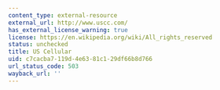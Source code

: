 ```yaml
---
content_type: external-resource
external_url: http://www.uscc.com/
has_external_license_warning: true
license: https://en.wikipedia.org/wiki/All_rights_reserved
status: unchecked
title: US Cellular
uid: c7cacba7-119d-4e63-81c1-29df66b8d766
url_status_code: 503
wayback_url: ''
---
```

